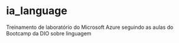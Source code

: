 # ia_language
Treinamento de laboratório do Microsoft Azure seguindo as aulas do Bootcamp da DIO sobre linguagem
